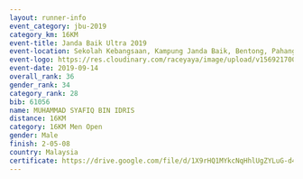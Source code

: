 ```yaml
---
layout: runner-info 
event_category: jbu-2019 
category_km: 16KM 
event-title: Janda Baik Ultra 2019
event-location: Sekolah Kebangsaan, Kampung Janda Baik, Bentong, Pahang, Malaysia 
event-logo: https://res.cloudinary.com/raceyaya/image/upload/v1569217009/logo/janda-baik_vch1pc.jpg 
event-date: 2019-09-14 
overall_rank: 36
gender_rank: 34
category_rank: 28
bib: 61056
name: MUHAMMAD SYAFIQ BIN IDRIS
distance: 16KM
category: 16KM Men Open
gender: Male
finish: 2-05-08
country: Malaysia
certificate: https://drive.google.com/file/d/1X9rHQ1MYkcNqHhlUgZYLuG-d4wsZHCzW/view?usp=sharing
---
```

